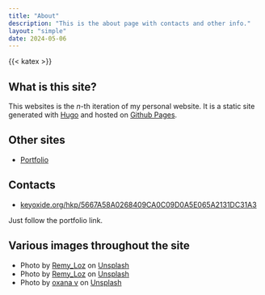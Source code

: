 ```yaml
---
title: "About"
description: "This is the about page with contacts and other info."
layout: "simple"
date: 2024-05-06
---
```

{{< katex >}}

## What is this site?

This websites is the $n$-th iteration of my personal website. It is a static site generated with [Hugo](https://gohugo.io/) and hosted on [Github Pages](https://pages.github.com).

## Other sites

- [Portfolio](https://fede-26.codeberg.page/portfolio/)

## Contacts

- [keyoxide.org/hkp/5667A58A0268409CA0C09D0A5E065A2131DC31A3](https://keyoxide.org/hkp/5667A58A0268409CA0C09D0A5E065A2131DC31A3)

Just follow the portfolio link.

## Various images throughout the site

- Photo by <a href="https://unsplash.com/@remyloz?utm_source=unsplash&utm_medium=referral&utm_content=creditCopyText">Remy_Loz</a> on <a href="https://unsplash.com/photos/3S0INpfREQc?utm_source=unsplash&utm_medium=referral&utm_content=creditCopyText">Unsplash</a>
- Photo by <a href="https://unsplash.com/@remyloz?utm_source=unsplash&utm_medium=referral&utm_content=creditCopyText">Remy_Loz</a> on <a href="https://unsplash.com/photos/3S0INpfREQc?utm_source=unsplash&utm_medium=referral&utm_content=creditCopyText">Unsplash</a>
- Photo by <a href="https://unsplash.com/@arttravelling?utm_source=unsplash&utm_medium=referral&utm_content=creditCopyText">oxana v</a> on <a href="https://unsplash.com/photos/qoAIlAmLJBU?utm_source=unsplash&utm_medium=referral&utm_content=creditCopyText">Unsplash</a>
